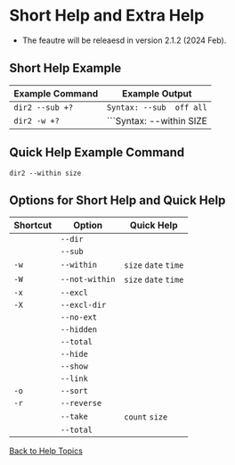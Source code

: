# Short Help and Extra Help

* The feautre will be releaesd in version 2.1.2 (2024 Feb).

## Short Help Example

| Example Command | Example Output |
| --------------- | -------------- |
| ```dir2 --sub +?``` | ```Syntax: --sub  off all``` |
| ```dir2 -w +?``` | ```Syntax: --within SIZE | DATE | TIME``` |

## Quick Help Example Command

```dir2 --within size```

## Options for Short Help and Quick Help

| Shortcut | Option             | Quick Help |
| -------- | ------             | ---------- |
|          | ```--dir```        |            |
|          | ```--sub```        |            |
| ```-w``` | ```--within```     | ```size``` ```date``` ```time``` |
| ```-W``` | ```--not-within``` | ```size``` ```date``` ```time``` |
| ```-x``` | ```--excl```       |            |
| ```-X``` | ```--excl-dir```   |            |
|          | ```--no-ext```     |            |
|          | ```--hidden```     |            |
|          | ```--total```      |            |
|          | ```--hide```       |            |
|          | ```--show```       |            |
|          | ```--link```       |            |
| ```-o``` | ```--sort```       |            |
| ```-r``` | ```--reverse```    |            |
|          | ```--take```       | ```count``` ```size``` |
|          | ```--total```      |            |

 [Back to Help Topics](https://github.com/ck-yung/dir2cs/blob/main/docs/HELP.md)
